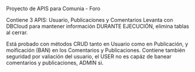 Proyecto de APIS para Comunia - Foro

Contiene 3 APIS: Usuario, Publicaciones y Comentarios
Levanta con DBCloud para mantener información DURANTE EJECUCIÓN, elimina tablas al cerrar.

Está probado con métodos CRUD tanto en Usuario como en Publicación, y moificación (BAN) en los Comentarios y Publicaciones.
Contiene también seguridad por valiación del usuario, el USER no es capáz de banear comentarios y publicaciones, ADMIN si.
